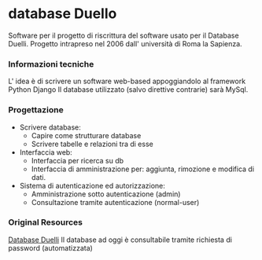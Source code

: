 # database Duello

Software per il progetto di riscrittura del software usato per il Database Duelli.
Progetto intrapreso nel 2006 dall' università di Roma la Sapienza.

### Informazioni tecniche

L' idea è di scrivere un software web-based appoggiandolo al framework Python Django
Il database utilizzato (salvo direttive contrarie) sarà MySql.

### Progettazione

* Scrivere database:
  * Capire come strutturare database
  * Scrivere tabelle e relazioni tra di esse
* Interfaccia web:
  * Interfaccia per ricerca su db
  * Interfaccia di amministrazione per: aggiunta, rimozione e modifica di dati.
* Sistema di autenticazione ed autorizzazione:
  * Amministrazione sotto autenticazione (admin)
  * Consultazione tramite autenticazione (normal-user)


### Original Resources

[Database Duelli](http://studiinterculturali.uniroma1.it/node/5590)
Il database ad oggi è consultabile tramite richiesta di password (automatizzata)

